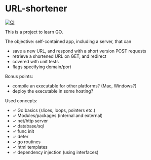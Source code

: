# URL-shortener

[![CI](https://github.com/greg-learns-go/url-shortener/actions/workflows/ci.yml/badge.svg)](https://github.com/greg-learns-go/url-shortener/actions/workflows/ci.yml)

This is a project to learn GO.

The objective: self-contained app, including a server, that can

- save a new URL, and respond with a short version POST requests
- retrieve a shortened URL on GET, and redirect
- covered with unit tests
- flags specifying domain/port

Bonus points:

- compile an executable for other platforms? (Mac, Windows?)
- deploy the executable in some hosting?

Used concepts:

- ✓ Go basics (slices, loops, pointers etc.)
- ✓ Modules/packages (internal and external)
- ✓ net/http server
- ✓ database/sql
- ✓ func init
- ✓ defer
- ✓ go routines
- ✓ html templates
- ✓ dependency injection (using interfaces)
